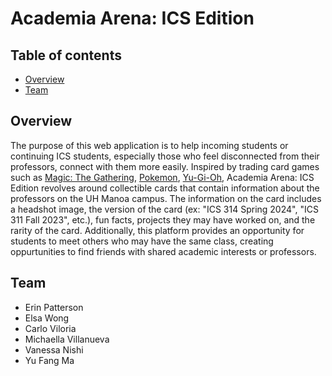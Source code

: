 # Academia Arena: ICS Edition

## Table of contents

* [Overview](#overview)
* [Team](#team)

## Overview
The purpose of this web application is to help incoming students or continuing ICS students, especially those who feel disconnected from their professors, connect with them more easily. Inspired by trading card games such as [Magic: The Gathering](https://magic.wizards.com/en), [Pokemon](https://www.pokemon.com/us/pokemon-tcg), [Yu-Gi-Oh](https://www.yugioh-card.com/en/), Academia Arena: ICS Edition revolves around collectible cards that contain information about the professors on the UH Manoa campus. The information on the card includes a headshot image, the version of the card (ex: "ICS 314 Spring 2024", "ICS 311 Fall 2023", etc.), fun facts, projects they may have worked on, and the rarity of the card. Additionally, this platform provides an opportunity for students to meet others who may have the same class, creating oppurtunities to find friends with shared academic interests or professors.

## Team
* Erin Patterson
* Elsa Wong
* Carlo Viloria
* Michaella Villanueva
* Vanessa Nishi 
* Yu Fang Ma
